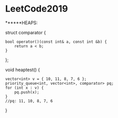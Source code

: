 # LeetCode2019

******HEAPS:

struct comparator {

	bool operator()(const int& a, const int &b) {
		return a < b;
	}
	
};

void heaptest() {

	vector<int> v = { 10, 11, 8, 7, 6 };
	priority_queue<int, vector<int>, comparator> pq;
	for (int x : v) {
		pq.push(x);
	}
	//pq: 11, 10, 8, 7, 6
}

